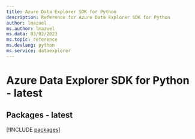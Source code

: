 ```yaml
---
title: Azure Data Explorer SDK for Python
description: Reference for Azure Data Explorer SDK for Python
author: lmazuel
ms.author: lmazuel
ms.data: 03/02/2023
ms.topic: reference
ms.devlang: python
ms.service: dataexplorer
---
```

# Azure Data Explorer SDK for Python - latest
## Packages - latest
[!INCLUDE [packages](data-explorer-index.md)]